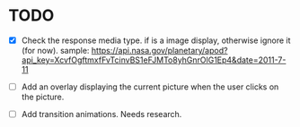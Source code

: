 # TODO

- [x] Check the response media type. if is a image display, otherwise ignore
it (for now). sample: https://api.nasa.gov/planetary/apod?api_key=XcvfOgftmxfFvTcinvBS1eFJMTo8yhGnrOlG1Ep4&date=2011-7-11

- [ ] Add an overlay displaying the current picture when the user clicks on the
picture.

- [ ] Add transition animations. Needs research.
